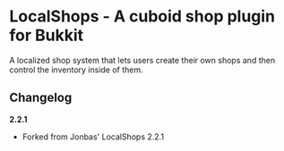 LocalShops - A cuboid shop plugin for Bukkit
==================

A localized shop system that lets users create their own shops and then control the inventory inside of them.


Changelog
-------------------

**2.2.1**

- Forked from Jonbas' LocalShops 2.2.1